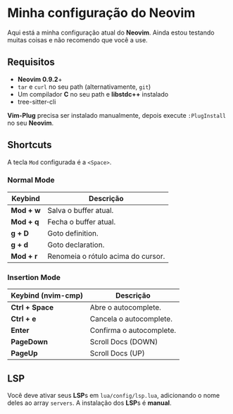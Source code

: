 # Minha configuração do Neovim
Aqui está a minha configuração atual do **Neovim**. Ainda estou 
testando muitas coisas e não recomendo que você a use.

## Requisitos

* **Neovim 0.9.2**+
* `tar` e `curl` no seu path (alternativamente, `git`)
* Um compilador **C** no seu path e **libstdc++** instalado
* tree-sitter-cli

**Vim-Plug** precisa ser instalado manualmente, depois 
execute `:PlugInstall` no seu **Neovim**.

## Shortcuts
A tecla `Mod` configurada é a `<Space>`.

### Normal Mode
| Keybind          | Descrição                          |
|------------------|------------------------------------|
| **Mod + w**      | Salva o buffer atual.              |
| **Mod + q**      | Fecha o buffer atual.              |
| **g + D**        | Goto definition.                   |
| **g + d**        | Goto declaration.                  |
| **Mod + r**      | Renomeia o rótulo acima do cursor. |

### Insertion Mode
| Keybind (nvim-cmp)    | Descrição                |
|-----------------------|--------------------------|
| **Ctrl + Space**      | Abre o autocomplete.     |
| **Ctrl + e**          | Cancela o autocomplete.  |
| **Enter**             | Confirma o autocomplete. |
| **PageDown**          | Scroll Docs (DOWN)       |
| **PageUp**            | Scroll Docs (UP)         |

## LSP
Você deve ativar seus **LSP**s em `lua/config/lsp.lua`, adicionando o nome 
deles ao array `servers`. A instalação dos **LSP**s é **manual**.
